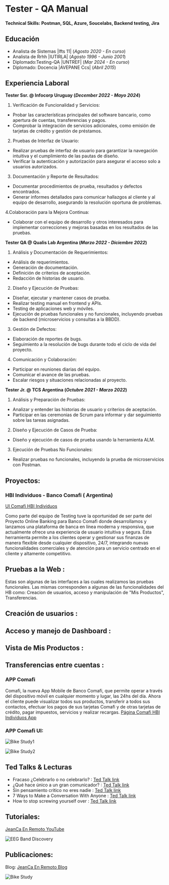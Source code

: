 # Tester - QA Manual

#### Technical Skills: Postman, SQL, Azure, Soucelabs, Backend testing, Jira

## Educación
- Analista de Sistemas |Ifts 11| (_Agosto 2020 - En curso_)
- Analista de Rrhh |IUTIRLA| (_Agosto 1996 - Junio 2001_)							       		
- Diplomado:Testing-QA |UNTREF| (_Mar 2024 - En curso_)
- Diplomado: Docencia |AVEPANE Ccs| (_Abril 2015_) 			        		

## Experiencia Laboral
**Tester Ssr. @ Infocorp Uruguay (_December 2022 - Mayo 2024_)**
1. Verificación de Funcionalidad y Servicios:
- Probar las características principales del software bancario, como apertura de cuentas, transferencias y pagos.
- Comprobar la integración de servicios adicionales, como emisión de tarjetas de crédito y gestión de préstamos.

2. Pruebas de Interfaz de Usuario:
- Realizar pruebas de interfaz de usuario para garantizar la navegación intuitiva y el cumplimiento de las pautas de diseño.
- Verificar la autenticación y autorización para asegurar el acceso solo a usuarios autorizados.

3. Documentación y Reporte de Resultados:
- Documentar procedimientos de prueba, resultados y defectos encontrados.
- Generar informes detallados para comunicar hallazgos al cliente y al equipo de desarrollo, asegurando la resolución oportuna de problemas.

4.Colaboración para la Mejora Continua:
- Colaborar con el equipo de desarrollo y otros interesados para implementar correcciones y mejoras basadas en los resultados de las pruebas.

**Tester QA @ Qualis Lab Argentina (_Marzo 2022 - Diciembre 2022_)**
1. Análisis y Documentación de Requerimientos:
- Análisis de requerimientos.
- Generación de documentación.
- Definición de criterios de aceptación.
- Redacción de historias de usuario.

2. Diseño y Ejecución de Pruebas:
- Diseñar, ejecutar y mantener casos de prueba.
- Realizar testing manual en frontend y APIs.
- Testing de aplicaciones web y móviles.
- Ejecución de pruebas funcionales y no funcionales, incluyendo pruebas de backend (microservicios y consultas a la BBDD).

3. Gestión de Defectos:
- Elaboración de reportes de bugs.
- Seguimiento a la resolución de bugs durante todo el ciclo de vida del proyecto.

4. Comunicación y Colaboración:
- Participar en reuniones diarias del equipo.
- Comunicar el avance de las pruebas.
- Escalar riesgos y situaciones relacionadas al proyecto.

**Tester Jr. @ TCS Argentina (_Octubre 2021 - Marzo 2022_)**
1. Análisis y Preparación de Pruebas:
- Analizar y entender las historias de usuario y criterios de aceptación.
- Participar en las ceremonias de Scrum para informar y dar seguimiento sobre las tareas asignadas.

2. Diseño y Ejecución de Casos de Prueba:
- Diseño y ejecución de casos de prueba usando la herramienta ALM.

3. Ejecución de Pruebas No Funcionales:
- Realizar pruebas no funcionales, incluyendo la prueba de microservicios con Postman.

## Proyectos:
### HBI Individuos - Banco Comafi ( Argentina)
[UI Comafi HBI Individuos](https://www.comafi.com.ar/atencion-cliente-individuos/tutoriales.aspx)

Como parte del equipo de Testing tuve la oportunidad de ser parte del Proyecto Online Banking para Banco Comafi donde desarrollamos y lanzamos una plataforma de banca en línea moderna y responsiva, que actualmente ofrece una experiencia de usuario intuitiva y segura. Esta herramienta permite a los clientes operar y gestionar sus finanzas de manera flexible desde cualquier dispositivo, 24/7, integrando nuevas funcionalidades comerciales y de atención para un servicio centrado en el cliente y altamente competitivo.

## Pruebas a la Web : 
Estas son algunas de las interfaces a las cuales realizamos las pruebas funcionales. Las mismas corresponden a algunas de las funcionalidades del HB como:  Creacion de usuarios, acceso y manipulación de "Mis Productos", Transferencias. 

## Creación de usuarios :

## Acceso y manejo de Dashboard :

## Vista de Mis Productos :

## Transferencias entre cuentas :

### APP Comafi
Comafi, la nueva App Mobile de Banco Comafi, que permite operar a través del dispositivo móvil en cualquier momento y lugar, las 24hs del día. Ahora el cliente puede visualizar todos sus productos, transferir a todos sus contactos, efectuar los pagos de sus tarjetas Comafi y de otras tarjetas de crédito, pagar impuestos, servicios y realizar recargas.
[Página Comafi HBI Individuos App](https://www.comafi.com.ar/atencion-cliente-individuos/tutoriales.aspx)

### APP Comafi UI:

![Bike Study1](/assets/img/bike_study1.jpeg)

![Bike Study2](/assets/img/bike_study2.jpeg)

## Ted Talks & Lecturas
- Fracaso ¿Celebrarlo o no celebrarlo? :   [Ted Talk link ](https://youtu.be/fa4BtTAlqZk?si=EKwUHvz9BeIz9Jv6)
- ¿Qué hace único a un gran comunicador? : [Ted Talk link ](https://youtu.be/diz6S0LEvfA?si=69CG5Ovh7oRzx5Ms)
- Sin pensamiento critico no eres nadie :  [Ted Talk link ](https://youtu.be/WxC4RfTiOsM?si=BL1xBf9XOFLFRyfk)
- 7 Ways to Make a Conversation With Anyone : [Ted Talk link ](https://youtu.be/F4Zu5ZZAG7I?si=A7rqoD4BOV4DVgCS)
- How to stop screwing yourself over : [Ted Talk link ](https://youtu.be/Lp7E973zozc?si=BZNSrvieepsxLFpa)

## Tutoriales:
[JeanCa En Remoto YouTube](https://www.youtube.com/feed/playlists)

![EEG Band Discovery](/assets/img/eeg_band_discovery.jpeg)

## Publicaciones:
Blog: [JeanCa En Remoto Blog](https://jeancaenremoto.wordpress.com/)

![Bike Study](/assets/img/bike_study.jpeg)
